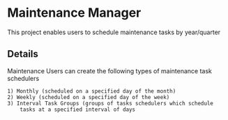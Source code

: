 # Maintenance Manager

This project enables users to schedule maintenance tasks by year/quarter

## Details

Maintenance Users can create the following types of maintenance task schedulers

```
1) Monthly (scheduled on a specified day of the month)
2) Weekly (scheduled on a specified day of the week)
3) Interval Task Groups (groups of tasks schedulers which schedule
    tasks at a specified interval of days
```